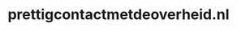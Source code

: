 ---
layout: post
title: "prettigcontactmetdeoverheid.nl"
internal_url: "/dutchgov/prettigcontactmetdeoverheid.nl.html"
subdomains_count: 3
all_subdomains_count: 6
urls_count: 3
ssl_rank: 0
http_rank: 38.333333333333
url_link: /data/prettigcontactmetdeoverheid.nl/urls.txt
all_subdomains_link: /data/prettigcontactmetdeoverheid.nl/all_subdomains.txt
subdomains_link: /data/prettigcontactmetdeoverheid.nl/subdomains.txt
categories: dutchgov
---